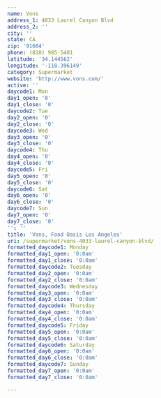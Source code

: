 ```yaml
---
name: Vons
address_1: 4033 Laurel Canyon Blvd
address_2: ''
city: ''
state: CA
zip: '91604'
phone: (818) 985-5401
latitude: '34.144562'
longitude: '-118.396149'
category: Supermarket
website: 'http://www.vons.com/'
active: ''
daycode1: Mon
day1_open: '0'
day1_close: '0'
daycode2: Tue
day2_open: '0'
day2_close: '0'
daycode3: Wed
day3_open: '0'
day3_close: '0'
daycode4: Thu
day4_open: '0'
day4_close: '0'
daycode5: Fri
day5_open: '0'
day5_close: '0'
daycode6: Sat
day6_open: '0'
day6_close: '0'
daycode7: Sun
day7_open: '0'
day7_close: '0'
'': ''
title: 'Vons, Food Oasis Los Angeles'
uri: /supermarket/vons-4033-laurel-canyon-blvd/
formatted_daycode1: Monday
formatted_day1_open: '0:0am'
formatted_day1_close: '0:0am'
formatted_daycode2: Tuesday
formatted_day2_open: '0:0am'
formatted_day2_close: '0:0am'
formatted_daycode3: Wednesday
formatted_day3_open: '0:0am'
formatted_day3_close: '0:0am'
formatted_daycode4: Thursday
formatted_day4_open: '0:0am'
formatted_day4_close: '0:0am'
formatted_daycode5: Friday
formatted_day5_open: '0:0am'
formatted_day5_close: '0:0am'
formatted_daycode6: Saturday
formatted_day6_open: '0:0am'
formatted_day6_close: '0:0am'
formatted_daycode7: Sunday
formatted_day7_open: '0:0am'
formatted_day7_close: '0:0am'

---
```


